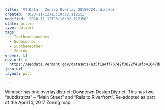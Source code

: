 ```yaml
---
title: 'VT Data - Zoning Overlay 20150324, Windsor'
created: '2020-11-12T13:10:32.112151'
modified: '2020-11-12T13:10:32.112158'
state: active
type: dataset
tags:
  - Isothemeboundary
  - Nodeswcrpc
  - Subthemeother
  - Zoning
groups: []
csv_url: >-
  https://geodata.vermont.gov/datasets/a35f1a4ff76742f3822f41afb41647da_0.csv?outSR=%7B%22latestWkid%22%3A3857%2C%22wkid%22%3A102100%7D
json_url: ''
layout: post

---
```

Windsor has one overlay district; Downtown Design District. This has two “subdistricts” – “Main Street” and “Rails to Riverfront”. Re-adopted as part of the April 14, 2017 Zoning map.
